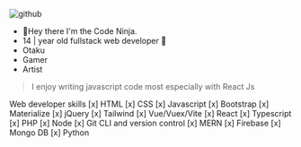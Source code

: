 ![github](https://user-images.githubusercontent.com/70282966/119047202-82d2bc00-b9b5-11eb-84de-62767afba789.gif)

- 👋Hey there I'm the Code Ninja.
- 14 | year old fullstack web developer 🤘
- Otaku
- Gamer
- Artist
> I enjoy writing javascript code most especially with React Js

Web developer skills
 [x] HTML
 [x] CSS
 [x] Javascript
 [x] Bootstrap
 [x] Materialize
 [x] jQuery
 [x] Tailwind
 [x] Vue/Vuex/Vite
 [x] React
 [x] Typescript
 [x] PHP
 [x] Node
 [x] Git CLI and version control
 [x] MERN
 [x] Firebase
 [x] Mongo DB
 [x] Python
